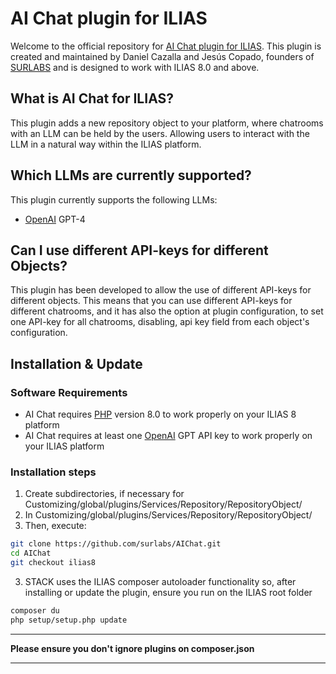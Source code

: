 # AI Chat plugin for ILIAS

Welcome to the official repository for [AI Chat plugin for ILIAS](https://www.surlabs.es).
This plugin is created and maintained by Daniel Cazalla and Jesús Copado, founders of [SURLABS](https://www.surlabs.es) and is designed to work with ILIAS 8.0 and above.

## What is AI Chat for ILIAS?

This plugin adds a new repository object to your platform, where chatrooms with an LLM can be held by the users. Allowing users to interact with the LLM in a natural way within the ILIAS platform.

## Which LLMs are currently supported?

This plugin currently supports the following LLMs:
- [OpenAI](https://openai.com) GPT-4

## Can I use different API-keys for different Objects?

This plugin has been developed to allow the use of different API-keys for different objects. This means that you can use different API-keys for different chatrooms, and it has also the option at plugin configuration, to set one API-key for all chatrooms, disabling, api key field from each object's configuration.

## Installation & Update

### Software Requirements
- AI Chat requires [PHP](https://php.net) version 8.0 to work properly on your ILIAS 8 platform
- AI Chat requires at least one [OpenAI](https://openai.com) GPT API key to work properly on your ILIAS platform

### Installation steps
1. Create subdirectories, if necessary for Customizing/global/plugins/Services/Repository/RepositoryObject/
2. In Customizing/global/plugins/Services/Repository/RepositoryObject/ 
3. Then, execute:
```bash
git clone https://github.com/surlabs/AIChat.git
cd AIChat
git checkout ilias8
```
3. STACK uses the ILIAS composer autoloader functionality so, after installing or update the plugin, ensure you run on the ILIAS root folder
```bash
composer du
php setup/setup.php update
```
***
**Please ensure you don't ignore plugins on composer.json**
***